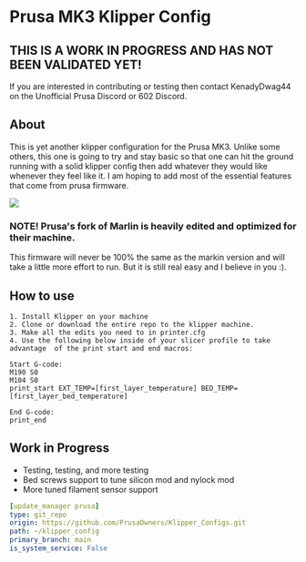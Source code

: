 # Prusa MK3 Klipper Config

## THIS IS A WORK IN PROGRESS AND HAS NOT BEEN VALIDATED YET!

If you are interested in contributing or testing then contact KenadyDwag44 on the Unofficial Prusa Discord or 602 Discord.

## About

This is yet another klipper configuration for the Prusa MK3. Unlike some others, this one is going to try and stay basic so that 
one can hit the ground running with a solid klipper config then add whatever they would like whenever they feel like it. I am hoping
to add most of the essential features that come from prusa firmware.

![](https://imgs.xkcd.com/comics/standards.png)


### NOTE! Prusa's fork of Marlin is heavily edited and optimized for their machine. 
This firmware will never be 100% the same as the markin version and will take a little more effort to run. But it is still real easy
and I believe in you :).

## How to use
    1. Install Klipper on your machine
    2. Clone or download the entire repo to the klipper machine.
    3. Make all the edits you need to in printer.cfg
    4. Use the following below inside of your slicer profile to take advantage  of the print start and end macros:

    Start G-code:
    M190 S0
    M104 S0
    print_start EXT_TEMP=[first_layer_temperature] BED_TEMP=[first_layer_bed_temperature]

    End G-code:
    print_end


## Work in Progress

- Testing, testing, and more testing
- Bed screws support to tune silicon mod and nylock mod
- More tuned filament sensor support




```yml
[update_manager prusa]
type: git_repo
origin: https://github.com/PrusaOwners/Klipper_Configs.git
path: ~/klipper_config
primary_branch: main
is_system_service: False
```
